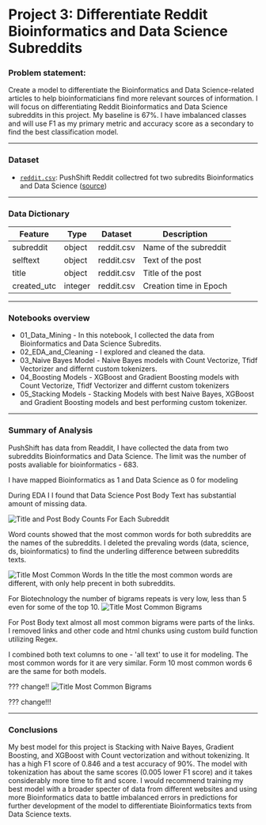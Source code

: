 # Project 3: Differentiate Reddit Bioinformatics and Data Science Subreddits



### Problem statement:

Create a model to differentiate the Bioinformatics and Data Science-related articles to help bioinformaticians find more relevant sources of information. I will focus on differentiating Reddit Bioinformatics and Data Science subreddits in this project. My baseline is 67%. I have imbalanced classes and will use F1 as my primary metric and accuracy score as a secondary to find the best classification model.

---

### Dataset

* [`reddit.csv`](./data/reddit.csv): PushShift Reddit collectred fot two subredits Bioinformatics and Data Science ([source](https://api.pushshift.io/reddit/search/submission))


---

### Data Dictionary

|Feature|Type|Dataset|Description|
|---|---|---|---|
|subreddit|object|reddit.csv|Name of the subreddit|
|selftext|object|reddit.csv|Text of the post|
|title|object|reddit.csv|Title of the post|
|created_utc|integer|reddit.csv|Creation time in Epoch|

---
### Notebooks overview

 - 01_Data_Mining - In this notebook, I collected the data from Bioinformatics and Data Science Subredits.
 - 02_EDA_and_Cleaning -  I explored and cleaned the data. 
 - 03_Naive Bayes Model - Naive Bayes models with Count Vectorize, Tfidf Vectorizer and differnt custom tokenizers.
 - 04_Boosting Models - XGBoost and Gradient Boosting models with Count Vectorize, Tfidf Vectorizer and differnt custom tokenizers
 - 05_Stacking Models - Stacking Models with best Naive Bayes, XGBoost and Gradient Boosting models and best performing custom tokenizer.
 
---

### Summary of Analysis

PushShift has data from Readdit, I have collected the data from two subreddits Bioinformatics and Data Science. The limit was the number of posts avaliable for bioinformatics - 683.

I have mapped Bioinformatics as 1 and Data Science as 0 for modeling

During EDA I I found that Data Science Post Body Text has substantial amount of missing data.

![Title and Post Body Counts For Each Subreddit](https://git.generalassemb.ly/ailinnesse/project-3/blob/main/images/title_post_body_counts.jpeg)

Word counts showed that the most common words for both subreddits are the names of the subreddits. 
I deleted the prevaling words (data, science, ds, bioinformatics) to find the underling difference between subreddits texts.


![Title Most Common Words](https://git.generalassemb.ly/ailinnesse/project-3/blob/main/images/title_most_common_words.jpeg)
In the title the most common words are different, with only help precent in both subreddits.



For Biotechnology the number of bigrams repeats is very low, less than 5 even for some of the top 10.
![Title Most Common Bigrams](https://git.generalassemb.ly/ailinnesse/project-3/blob/main/images/title_common_bigrams.jpeg)

For Post Body text almost all most common bigrams were parts of the links. I removed links and other code and html chunks using custom build function utilizing Regex.

I combined both text columns to one - 'all text' to use it for modeling.
The most common words for it are very similar. Form 10 most common words 6 are the same for both models.

??? change!!
![Title Most Common Bigrams](https://git.generalassemb.ly/ailinnesse/project-3/blob/main/images/title_common_bigrams.jpeg)

??? change!!!










---

### Conclusions


My best model for this project is Stacking with Naive Bayes, Gradient Boosting, and XGBoost with Count vectorization and without tokenizing. It has a high F1 score of 0.846 and a test accuracy of 90%. The model with tokenization has about the same scores (0.005 lower F1 score) and it takes considerably more time to fit and score. 
I would recommend training my best model with a broader specter of data from different websites and using more Bioinformatics data to battle imbalanced errors in predictions for further development of the model to differentiate Bioinformatics texts from Data Science texts.







